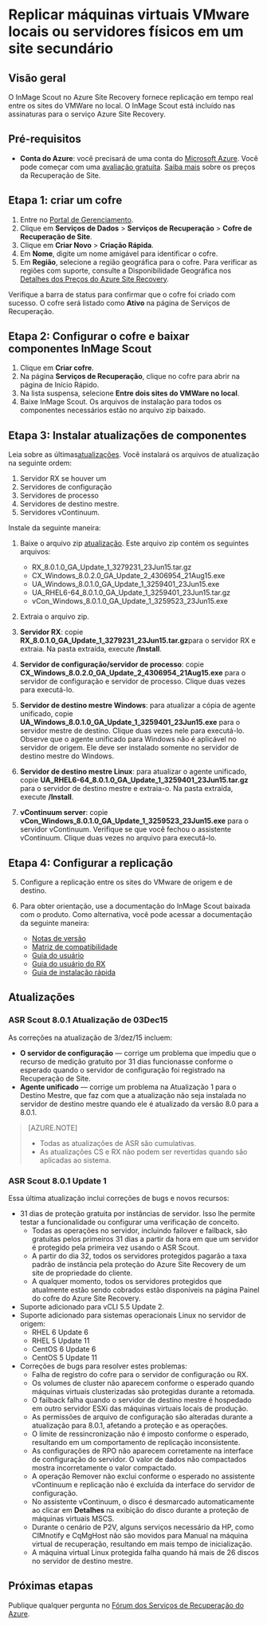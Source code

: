 <properties
	pageTitle="Replicar máquinas virtuais VMware locais ou servidores físicos em um site secundário | Microsoft Azure"
	description="Use este artigo para replicar máquinas virtuais VMware ou servidores físicos Windows/Linux para um site secundário com o Azure Site Recovery."
	services="site-recovery"
	documentationCenter=""
	authors="rayne-wiselman"
	manager="jwhit"
	editor=""/>

<tags
	ms.service="site-recovery"
	ms.workload="backup-recovery"
	ms.tgt_pltfrm="na"
	ms.devlang="na"
	ms.topic="article"
	ms.date="02/16/2016"
	ms.author="raynew"/>


# Replicar máquinas virtuais VMware locais ou servidores físicos em um site secundário


## Visão geral

O InMage Scout no Azure Site Recovery fornece replicação em tempo real entre os sites do VMWare no local. O InMage Scout está incluído nas assinaturas para o serviço Azure Site Recovery.


## Pré-requisitos

- **Conta do Azure**: você precisará de uma conta do [Microsoft Azure](https://azure.microsoft.com/). Você pode começar com uma [avaliação gratuita](https://azure.microsoft.com/pricing/free-trial/). [Saiba mais](https://azure.microsoft.com/pricing/details/site-recovery/) sobre os preços da Recuperação de Site.


## Etapa 1: criar um cofre

1. Entre no [Portal de Gerenciamento](https://portal.azure.com).
2. Clique em **Serviços de Dados** > **Serviços de Recuperação** > **Cofre de Recuperação de Site**.
3. Clique em **Criar Novo** > **Criação Rápida**.
4. Em **Nome**, digite um nome amigável para identificar o cofre.
5. Em **Região**, selecione a região geográfica para o cofre. Para verificar as regiões com suporte, consulte a Disponibilidade Geográfica nos [Detalhes dos Preços do Azure Site Recovery](https://azure.microsoft.com/pricing/details/site-recovery/).

Verifique a barra de status para confirmar que o cofre foi criado com sucesso. O cofre será listado como **Ativo** na página de Serviços de Recuperação.

## Etapa 2: Configurar o cofre e baixar componentes InMage Scout

1. Clique em **Criar cofre**.
2. Na página **Serviços de Recuperação**, clique no cofre para abrir na página de Início Rápido.
3. Na lista suspensa, selecione **Entre dois sites do VMWare no local**.
4. Baixe InMage Scout. Os arquivos de instalação para todos os componentes necessários estão no arquivo zip baixado.


## Etapa 3: Instalar atualizações de componentes

Leia sobre as últimas[atualizações](#updates). Você instalará os arquivos de atualização na seguinte ordem:

1. Servidor RX se houver um
2. Servidores de configuração
3. Servidores de processo
3. Servidores de destino mestre.
4. Servidores vContinuum.

Instale da seguinte maneira:

1. Baixe o arquivo zip [atualização](http://aka.ms/scoutupdates). Este arquivo zip contém os seguintes arquivos:

	-  RX\_8.0.1.0\_GA\_Update\_1\_3279231\_23Jun15.tar.gz
	-  CX\_Windows\_8.0.2.0\_GA\_Update\_2\_4306954\_21Aug15.exe
	-  UA\_Windows\_8.0.1.0\_GA\_Update\_1\_3259401\_23Jun15.exe
	-  UA\_RHEL6-64\_8.0.1.0\_GA\_Update\_1\_3259401\_23Jun15.tar.gz
	-  vCon\_Windows\_8.0.1.0\_GA\_Update\_1\_3259523\_23Jun15.exe
2. Extraia o arquivo zip.
2. **Servidor RX**: copie **RX\_8.0.1.0\_GA\_Update\_1\_3279231\_23Jun15.tar.gz**para o servidor RX e extraia. Na pasta extraída, execute **/Install**.
2. **Servidor de configuração/servidor de processo**: copie **CX\_Windows\_8.0.2.0\_GA\_Update\_2\_4306954\_21Aug15.exe** para o servidor de configuração e servidor de processo. Clique duas vezes para executá-lo.
3. **Servidor de destino mestre Windows**: para atualizar a cópia de agente unificado, copie **UA\_Windows\_8.0.1.0\_GA\_Update\_1\_3259401\_23Jun15.exe** para o servidor mestre de destino. Clique duas vezes nele para executá-lo. Observe que o agente unificado para Windows não é aplicável no servidor de origem. Ele deve ser instalado somente no servidor de destino mestre do Windows.
4. **Servidor de destino mestre Linux**: para atualizar o agente unificado, copie **UA\_RHEL6-64\_8.0.1.0\_GA\_Update\_1\_3259401\_23Jun15.tar.gz** para o servidor de destino mestre e extraia-o. Na pasta extraída, execute **/Install**.
5. **vContinuum server**: copie **vCon\_Windows\_8.0.1.0\_GA\_Update\_1\_3259523\_23Jun15.exe** para o servidor vContinuum. Verifique se que você fechou o assistente vContinuum. Clique duas vezes no arquivo para executá-lo.

## Etapa 4: Configurar a replicação
5. Configure a replicação entre os sites do VMware de origem e de destino.
6. Para obter orientação, use a documentação do InMage Scout baixada com o produto. Como alternativa, você pode acessar a documentação da seguinte maneira:

	- [Notas de versão](http://download.microsoft.com/download/4/5/0/45008861-4994-4708-BFCD-867736D5621A/InMage_Scout_Standard_Release_Notes.pdf)
	- [Matriz de compatibilidade](http://download.microsoft.com/download/C/D/A/CDA1221B-74E4-4CCF-8F77-F785E71423C0/InMage_Scout_Standard_Compatibility_Matrix.pdf)
	- [Guia do usuário](http://download.microsoft.com/download/E/0/8/E08B3BCE-3631-4CED-8E65-E3E7D252D06D/InMage_Scout_Standard_User_Guide_8.0.1.pdf)
	- [Guia do usuário do RX](http://download.microsoft.com/download/A/7/7/A77504C5-D49F-4799-BBC4-4E92158AFBA4/InMage_ScoutCloud_RX_User_Guide_8.0.1.pdf)
	- [Guia de instalação rápida](http://download.microsoft.com/download/6/8/5/685E761C-8493-42EB-854F-FE24B5A6D74B/InMage_Scout_Standard_Quick_Install_Guide.pdf)


## Atualizações

### ASR Scout 8.0.1 Atualização de 03Dec15

As correções na atualização de 3/dez/15 incluem:

- **O servidor de configuração** — corrige um problema que impediu que o recurso de medição gratuito por 31 dias funcionasse conforme o esperado quando o servidor de configuração foi registrado na Recuperação de Site.
- **Agente unificado** — corrige um problema na Atualização 1 para o Destino Mestre, que faz com que a atualização não seja instalada no servidor de destino mestre quando ele é atualizado da versão 8.0 para a 8.0.1.

>[AZURE.NOTE]
>
>-	Todas as atualizações de ASR são cumulativas.
>-	As atualizações CS e RX não podem ser revertidas quando são aplicadas ao sistema.


### ASR Scout 8.0.1 Update 1

Essa última atualização inclui correções de bugs e novos recursos:

- 31 dias de proteção gratuita por instâncias de servidor. Isso lhe permite testar a funcionalidade ou configurar uma verificação de conceito.
	- Todas as operações no servidor, incluindo failover e failback, são gratuitas pelos primeiros 31 dias a partir da hora em que um servidor é protegido pela primeira vez usando o ASR Scout.
	- A partir do dia 32, todos os servidores protegidos pagarão a taxa padrão de instância pela proteção do Azure Site Recovery de um site de propriedade do cliente.
	- A qualquer momento, todos os servidores protegidos que atualmente estão sendo cobrados estão disponíveis na página Painel do cofre do Azure Site Recovery.
- Suporte adicionado para vCLI 5.5 Update 2.
- Suporte adicionado para sistemas operacionais Linux no servidor de origem:
	- RHEL 6 Update 6
	- RHEL 5 Update 11
	- CentOS 6 Update 6
	- CentOS 5 Update 11
- Correções de bugs para resolver estes problemas:
	- Falha de registro do cofre para o servidor de configuração ou RX.
	- Os volumes de cluster não aparecem conforme o esperado quando máquinas virtuais clusterizadas são protegidas durante a retomada.
	- O failback falha quando o servidor de destino mestre é hospedado em outro servidor ESXi das máquinas virtuais locais de produção.
	- As permissões de arquivo de configuração são alteradas durante a atualização para 8.0.1, afetando a proteção e as operações.
	- O limite de ressincronização não é imposto conforme o esperado, resultando em um comportamento de replicação inconsistente.
	- As configurações de RPO não aparecem corretamente na interface de configuração do servidor. O valor de dados não compactados mostra incorretamente o valor compactado.
	-  A operação Remover não exclui conforme o esperado no assistente vContinuum e replicação não é excluída da interface do servidor de configuração.
	-  No assistente vContinuum, o disco é desmarcado automaticamente ao clicar em **Detalhes** na exibição do disco durante a proteção de máquinas virtuais MSCS.
	- Durante o cenário de P2V, alguns serviços necessário da HP, como CIMnotify e CqMgHost não são movidos para Manual na máquina virtual de recuperação, resultando em mais tempo de inicialização.
	- A máquina virtual Linux protegida falha quando há mais de 26 discos no servidor de destino mestre.

## Próximas etapas

Publique qualquer pergunta no [Fórum dos Serviços de Recuperação do Azure](https://social.msdn.microsoft.com/forums/azure/home?forum=hypervrecovmgr).

<!---HONumber=AcomDC_0218_2016-->